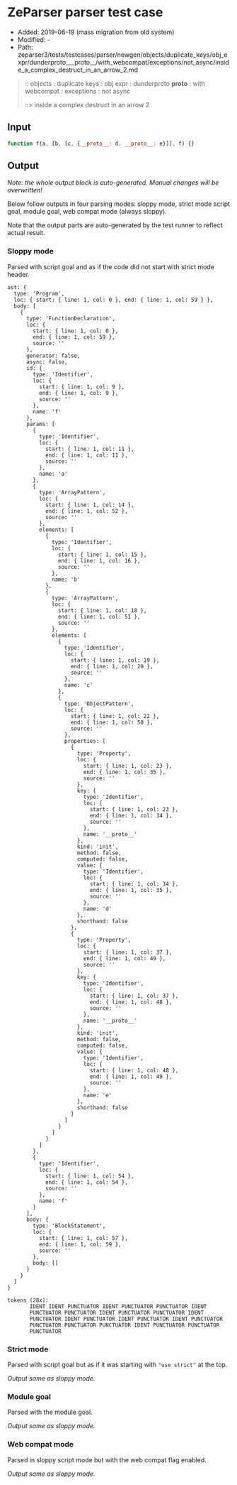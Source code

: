 # ZeParser parser test case

- Added: 2019-06-19 (mass migration from old system)
- Modified: -
- Path: zeparser3/tests/testcases/parser/newgen/objects/duplicate_keys/obj_expr/dunderproto___proto__/with_webcompat/exceptions/not_async/inside_a_complex_destruct_in_an_arrow_2.md

> :: objects : duplicate keys : obj expr : dunderproto __proto__ : with webcompat : exceptions : not async
>
> ::> inside a complex destruct in an arrow 2

## Input

`````js
function f(a, [b, [c, {__proto__: d, __proto__: e}]], f) {}
`````

## Output

_Note: the whole output block is auto-generated. Manual changes will be overwritten!_

Below follow outputs in four parsing modes: sloppy mode, strict mode script goal, module goal, web compat mode (always sloppy).

Note that the output parts are auto-generated by the test runner to reflect actual result.

### Sloppy mode

Parsed with script goal and as if the code did not start with strict mode header.

`````
ast: {
  type: 'Program',
  loc: { start: { line: 1, col: 0 }, end: { line: 1, col: 59 } },
  body: [
    {
      type: 'FunctionDeclaration',
      loc: {
        start: { line: 1, col: 0 },
        end: { line: 1, col: 59 },
        source: ''
      },
      generator: false,
      async: false,
      id: {
        type: 'Identifier',
        loc: {
          start: { line: 1, col: 9 },
          end: { line: 1, col: 9 },
          source: ''
        },
        name: 'f'
      },
      params: [
        {
          type: 'Identifier',
          loc: {
            start: { line: 1, col: 11 },
            end: { line: 1, col: 11 },
            source: ''
          },
          name: 'a'
        },
        {
          type: 'ArrayPattern',
          loc: {
            start: { line: 1, col: 14 },
            end: { line: 1, col: 52 },
            source: ''
          },
          elements: [
            {
              type: 'Identifier',
              loc: {
                start: { line: 1, col: 15 },
                end: { line: 1, col: 16 },
                source: ''
              },
              name: 'b'
            },
            {
              type: 'ArrayPattern',
              loc: {
                start: { line: 1, col: 18 },
                end: { line: 1, col: 51 },
                source: ''
              },
              elements: [
                {
                  type: 'Identifier',
                  loc: {
                    start: { line: 1, col: 19 },
                    end: { line: 1, col: 20 },
                    source: ''
                  },
                  name: 'c'
                },
                {
                  type: 'ObjectPattern',
                  loc: {
                    start: { line: 1, col: 22 },
                    end: { line: 1, col: 50 },
                    source: ''
                  },
                  properties: [
                    {
                      type: 'Property',
                      loc: {
                        start: { line: 1, col: 23 },
                        end: { line: 1, col: 35 },
                        source: ''
                      },
                      key: {
                        type: 'Identifier',
                        loc: {
                          start: { line: 1, col: 23 },
                          end: { line: 1, col: 34 },
                          source: ''
                        },
                        name: '__proto__'
                      },
                      kind: 'init',
                      method: false,
                      computed: false,
                      value: {
                        type: 'Identifier',
                        loc: {
                          start: { line: 1, col: 34 },
                          end: { line: 1, col: 35 },
                          source: ''
                        },
                        name: 'd'
                      },
                      shorthand: false
                    },
                    {
                      type: 'Property',
                      loc: {
                        start: { line: 1, col: 37 },
                        end: { line: 1, col: 49 },
                        source: ''
                      },
                      key: {
                        type: 'Identifier',
                        loc: {
                          start: { line: 1, col: 37 },
                          end: { line: 1, col: 48 },
                          source: ''
                        },
                        name: '__proto__'
                      },
                      kind: 'init',
                      method: false,
                      computed: false,
                      value: {
                        type: 'Identifier',
                        loc: {
                          start: { line: 1, col: 48 },
                          end: { line: 1, col: 49 },
                          source: ''
                        },
                        name: 'e'
                      },
                      shorthand: false
                    }
                  ]
                }
              ]
            }
          ]
        },
        {
          type: 'Identifier',
          loc: {
            start: { line: 1, col: 54 },
            end: { line: 1, col: 54 },
            source: ''
          },
          name: 'f'
        }
      ],
      body: {
        type: 'BlockStatement',
        loc: {
          start: { line: 1, col: 57 },
          end: { line: 1, col: 59 },
          source: ''
        },
        body: []
      }
    }
  ]
}

tokens (28x):
       IDENT IDENT PUNCTUATOR IDENT PUNCTUATOR PUNCTUATOR IDENT
       PUNCTUATOR PUNCTUATOR IDENT PUNCTUATOR PUNCTUATOR IDENT
       PUNCTUATOR IDENT PUNCTUATOR IDENT PUNCTUATOR IDENT PUNCTUATOR
       PUNCTUATOR PUNCTUATOR PUNCTUATOR IDENT PUNCTUATOR PUNCTUATOR
       PUNCTUATOR
`````

### Strict mode

Parsed with script goal but as if it was starting with `"use strict"` at the top.

_Output same as sloppy mode._

### Module goal

Parsed with the module goal.

_Output same as sloppy mode._

### Web compat mode

Parsed in sloppy script mode but with the web compat flag enabled.

_Output same as sloppy mode._
